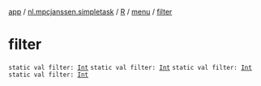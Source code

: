 [app](../../../index.md) / [nl.mpcjanssen.simpletask](../../index.md) / [R](../index.md) / [menu](index.md) / [filter](.)

# filter

`static val filter: `[`Int`](https://kotlinlang.org/api/latest/jvm/stdlib/kotlin/-int/index.html)
`static val filter: `[`Int`](https://kotlinlang.org/api/latest/jvm/stdlib/kotlin/-int/index.html)
`static val filter: `[`Int`](https://kotlinlang.org/api/latest/jvm/stdlib/kotlin/-int/index.html)
`static val filter: `[`Int`](https://kotlinlang.org/api/latest/jvm/stdlib/kotlin/-int/index.html)